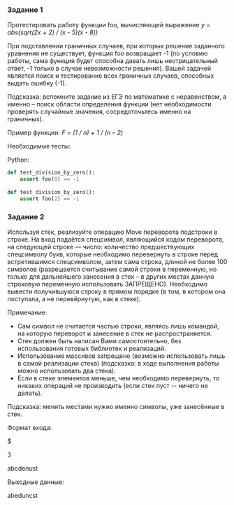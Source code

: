### **Задание 1**
Протестировать работу функции foo, вычисляющей выражение 
*y = abs(sqrt(2x + 2) / (x - 5)(x - 8))*

При подставлении граничных случаев, при которых решение заданного уравнения не существует, функция foo возвращает -1 (по условию работы, сама функция будет способна давать лишь неотрицательный ответ, -1 только в случае невозможности решения). Вашей задачей является поиск и тестирование всех граничных случаев, способных выдать ошибку (-1).
 
Подсказка: вспомните задание из ЕГЭ по математике с неравенством, а именно – поиск области определения функции (нет необходимости проверять случайные значения, сосредоточьтесь именно на граничных).
 
Пример функции:
*F = (1 / n) + 1 / (n – 2)*

Необходимые тесты:

Python:
```python
def test_division_by_zero():
	assert foo(0) == -1
 
def test_division_by_zero():
	assert foo(2) == -1
```

### **Задание 2**
Используя стек, реализуйте операцию Move переворота подстроки в строке.
На вход подаётся спецсимвол, являющийся кодом переворота, на следующей строке — число: количество предшествующих спецсимволу букв, которые 
необходимо перевернуть в строке перед встретившимся спецсимволом, затем сама строка, длиной не более 100 символов (разрешается считывание самой 
строки в переменную, но только для дальнейшего занесения в стек – в других местах данную строковую переменную использовать ЗАПРЕЩЕНО).
Необходимо вывести получившуюся строку в прямом порядке (в том, в котором она поступала, а не перевёрнутую, как в стеке).
 
Примечание: 
* Сам символ не считается частью строки, являясь лишь командой, на которую переворот и занесение в стек не распространяется.
* Стек должен быть написан Вами самостоятельно, без использования готовых библиотек и реализаций.
* Использование массивов запрещено (возможно использовать лишь в самой реализации стека) (подсказка: в ходе выполнения работы можно использовать два стека).
* Если в стеке элементов меньше, чем необходимо перевернуть, то никаких операций не производить (если стек пуст -- ничего не делать).

Подсказка: менять местами нужно именно символы, уже занесённые в стек.

Формат входа:

$

3

abcde$nu$st
 
Выходные данные:

abeduncst
